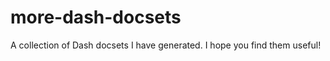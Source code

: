 more-dash-docsets
=================

A collection of Dash docsets I have generated. I hope you find them useful!
